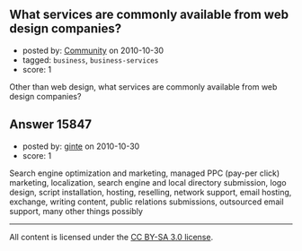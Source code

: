 ## What services are commonly available from web design companies?

- posted by: [Community](https://stackexchange.com/users/-1/-1-community) on 2010-10-30
- tagged: `business`, `business-services`
- score: 1

Other than web design, what services are commonly available from web design companies?


## Answer 15847

- posted by: [ginte](https://stackexchange.com/users/-1/5161-ginte) on 2010-10-30
- score: 1

Search engine optimization and marketing, managed PPC (pay-per click) marketing, localization, search engine and local directory submission, logo design, script installation, hosting, reselling, network support, email hosting, exchange, writing content, public relations submissions, outsourced email support, many other things possibly



---

All content is licensed under the [CC BY-SA 3.0 license](https://creativecommons.org/licenses/by-sa/3.0/).
